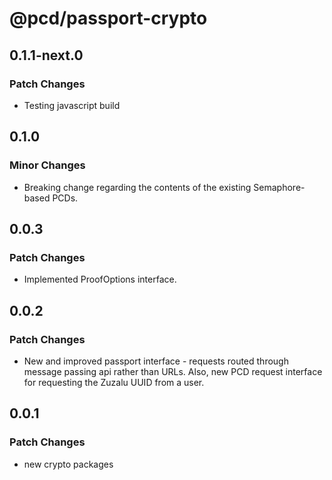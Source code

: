 # @pcd/passport-crypto

## 0.1.1-next.0

### Patch Changes

- Testing javascript build

## 0.1.0

### Minor Changes

- Breaking change regarding the contents of the existing Semaphore-based PCDs.

## 0.0.3

### Patch Changes

- Implemented ProofOptions interface.

## 0.0.2

### Patch Changes

- New and improved passport interface - requests routed through message passing api rather than URLs. Also, new PCD request interface for requesting the Zuzalu UUID from a user.

## 0.0.1

### Patch Changes

- new crypto packages
